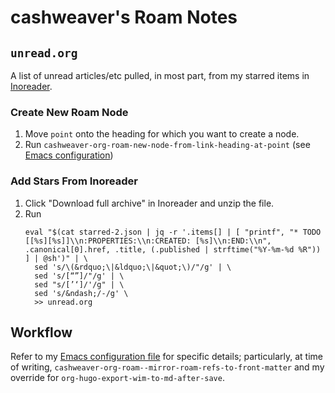 # cashweaver's Roam Notes

## `unread.org`

A list of unread articles/etc pulled, in most part, from my starred items in [Inoreader](http://inoreader.com).

### Create New Roam Node

1. Move `point` onto the heading for which you want to create a node.
1. Run `cashweaver-org-roam-new-node-from-link-heading-at-point` (see [Emacs configuration](https://github.com/cashweaver/dotfiles/blob/main/config/doom/config.org))

### Add Stars From Inoreader

1. Click "Download full archive" in Inoreader and unzip the file.
1. Run 
    ```
    eval "$(cat starred-2.json | jq -r '.items[] | [ "printf", "* TODO [[%s][%s]]\\n:PROPERTIES:\\n:CREATED: [%s]\\n:END:\\n", .canonical[0].href, .title, (.published | strftime("%Y-%m-%d %R")) ] | @sh')" | \
      sed 's/\(&rdquo;\|&ldquo;\|&quot;\)/"/g' | \
      sed 's/[“”]/"/g' | \
      sed "s/[’‘]/'/g" | \
      sed 's/&ndash;/-/g' \
      >> unread.org
    ```

## Workflow

Refer to my [Emacs configuration file](https://github.com/cashweaver/dotfiles/blob/main/config/doom/config.org) for specific details; particularly, at time of writing, `cashweaver-org-roam--mirror-roam-refs-to-front-matter` and my override for `org-hugo-export-wim-to-md-after-save`.
